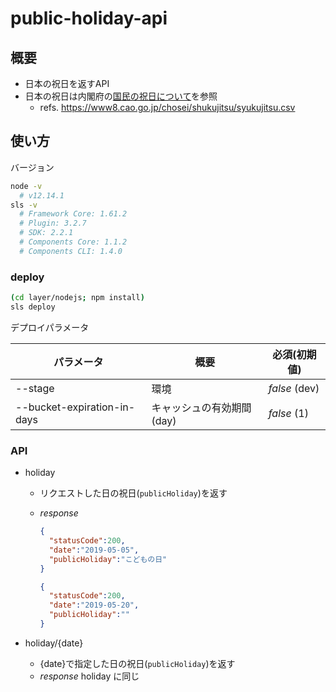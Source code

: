 # public-holiday-api

## 概要

- 日本の祝日を返すAPI
- 日本の祝日は内閣府の[国民の祝日について](https://www8.cao.go.jp/chosei/shukujitsu/gaiyou.html)を参照
  - refs. https://www8.cao.go.jp/chosei/shukujitsu/syukujitsu.csv

## 使い方

バージョン

```sh
node -v
  # v12.14.1
sls -v
  # Framework Core: 1.61.2
  # Plugin: 3.2.7
  # SDK: 2.2.1
  # Components Core: 1.1.2
  # Components CLI: 1.4.0
```

### deploy

```sh
(cd layer/nodejs; npm install)
sls deploy
```

デプロイパラメータ

|パラメータ|概要|必須(初期値)|
|--|--|--|
|--stage|環境|_false_ (dev)|
|--bucket-expiration-in-days|キャッシュの有効期間(day)|_false_ (1)|

### API

- holiday
  - リクエストした日の祝日(`publicHoliday`)を返す
  - _response_
    ```json
    {
      "statusCode":200,
      "date":"2019-05-05",
      "publicHoliday":"こどもの日"
    }
    ```

    ```json
    {
      "statusCode":200,
      "date":"2019-05-20",
      "publicHoliday":""
    }
    ```

- holiday/{date}
  - {date}で指定した日の祝日(`publicHoliday`)を返す
  - _response_
    holiday に同じ
